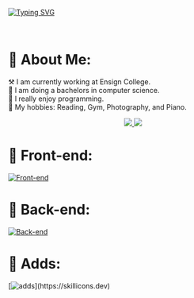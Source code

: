 [![Typing SVG](https://readme-typing-svg.herokuapp.com?font=Fira+Code&weight=800&size=30&pause=1000&color=0FDEF7&background=FF377200&center=true&vCenter=true&random=false&width=500&lines=Hola%2C+soy+Dereck+Angeles+%F0%9F%98%8E;Hi+%F0%9F%91%8B%F0%9F%91%80%2C+I'm+Dereck+Angeles)](https://git.io/typing-svg)

<br/>

# 💫 About Me:
⚒️ I am currently working at Ensign College. <br>🏫 I am doing a bachelors in computer science. <br>🥰 I really enjoy programming.<br>🏓 My hobbies: Reading, Gym, Photography, and Piano.

<div align="center"> 
  <a href="https://linkedin.com/in/dereckan" target="_blank">
    <img src="https://img.shields.io/badge/LinkedIn-0077B5?style=for-the-badge&logo=linkedin&logoColor=white" target="_blank" />
  </a>
  <a href="https://dereckan.com/" target="_blank">
     <img src="https://img.shields.io/badge/Portfolio-FF5722?style=for-the-badge&logo=todoist&logoColor=white" target="_blank" /> <!-- sqlite, safari, google-chrome are other good icon options -->
  </a>
</div>


# 🎨 Front-end:
[![Front-end](https://skillicons.dev/icons?i=js,html,css,react,flutter,swift )](https://skillicons.dev)

# 🧠 Back-end:
[![Back-end](https://skillicons.dev/icons?i=django,fastapi,nextjs,nodejs,redis,mysql )](https://skillicons.dev)

# 🧰 Adds: 
[![adds](https://skillicons.dev/icons?i=java,linux,prisma,py,rust,docker,aws,)](https://skillicons.dev)

